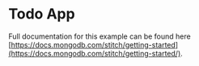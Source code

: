# Todo App

Full documentation for this example can be found here [https://docs.mongodb.com/stitch/getting-started](https://docs.mongodb.com/stitch/getting-started/).

